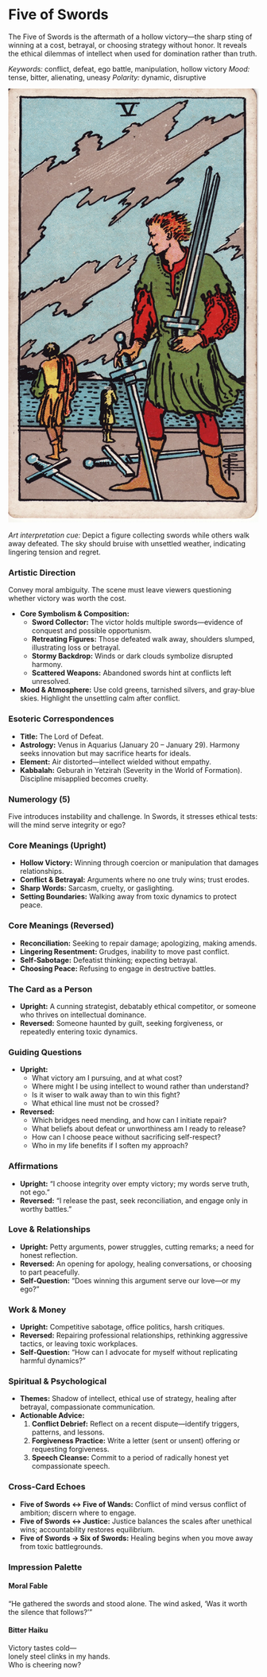 # Five of Swords

The Five of Swords is the aftermath of a hollow victory—the sharp sting of winning at a cost, betrayal, or choosing strategy without honor. It reveals the ethical dilemmas of intellect when used for domination rather than truth.

*Keywords:* conflict, defeat, ego battle, manipulation, hollow victory
*Mood:* tense, bitter, alienating, uneasy
*Polarity:* dynamic, disruptive

![Five of Swords](swords_05.jpg)

*Art interpretation cue:* Depict a figure collecting swords while others walk away defeated. The sky should bruise with unsettled weather, indicating lingering tension and regret.

### Artistic Direction

Convey moral ambiguity. The scene must leave viewers questioning whether victory was worth the cost.

*   **Core Symbolism & Composition:**
    *   **Sword Collector:** The victor holds multiple swords—evidence of conquest and possible opportunism.
    *   **Retreating Figures:** Those defeated walk away, shoulders slumped, illustrating loss or betrayal.
    *   **Stormy Backdrop:** Winds or dark clouds symbolize disrupted harmony.
    *   **Scattered Weapons:** Abandoned swords hint at conflicts left unresolved.
*   **Mood & Atmosphere:**
    Use cold greens, tarnished silvers, and gray-blue skies. Highlight the unsettling calm after conflict.

### Esoteric Correspondences

*   **Title:** The Lord of Defeat.
*   **Astrology:** Venus in Aquarius (January 20 – January 29). Harmony seeks innovation but may sacrifice hearts for ideals.
*   **Element:** Air distorted—intellect wielded without empathy.
*   **Kabbalah:** Geburah in Yetzirah (Severity in the World of Formation). Discipline misapplied becomes cruelty.

### Numerology (5)

Five introduces instability and challenge. In Swords, it stresses ethical tests: will the mind serve integrity or ego?

### Core Meanings (Upright)

*   **Hollow Victory:** Winning through coercion or manipulation that damages relationships.
*   **Conflict & Betrayal:** Arguments where no one truly wins; trust erodes.
*   **Sharp Words:** Sarcasm, cruelty, or gaslighting.
*   **Setting Boundaries:** Walking away from toxic dynamics to protect peace.

### Core Meanings (Reversed)

*   **Reconciliation:** Seeking to repair damage; apologizing, making amends.
*   **Lingering Resentment:** Grudges, inability to move past conflict.
*   **Self-Sabotage:** Defeatist thinking; expecting betrayal.
*   **Choosing Peace:** Refusing to engage in destructive battles.

### The Card as a Person

*   **Upright:** A cunning strategist, debatably ethical competitor, or someone who thrives on intellectual dominance.
*   **Reversed:** Someone haunted by guilt, seeking forgiveness, or repeatedly entering toxic dynamics.

### Guiding Questions

*   **Upright:**
    *   What victory am I pursuing, and at what cost?
    *   Where might I be using intellect to wound rather than understand?
    *   Is it wiser to walk away than to win this fight?
    *   What ethical line must not be crossed?
*   **Reversed:**
    *   Which bridges need mending, and how can I initiate repair?
    *   What beliefs about defeat or unworthiness am I ready to release?
    *   How can I choose peace without sacrificing self-respect?
    *   Who in my life benefits if I soften my approach?

### Affirmations

*   **Upright:** “I choose integrity over empty victory; my words serve truth, not ego.”
*   **Reversed:** “I release the past, seek reconciliation, and engage only in worthy battles.”

### Love & Relationships

*   **Upright:** Petty arguments, power struggles, cutting remarks; a need for honest reflection.
*   **Reversed:** An opening for apology, healing conversations, or choosing to part peacefully.
*   **Self-Question:** “Does winning this argument serve our love—or my ego?”

### Work & Money

*   **Upright:** Competitive sabotage, office politics, harsh critiques.
*   **Reversed:** Repairing professional relationships, rethinking aggressive tactics, or leaving toxic workplaces.
*   **Self-Question:** “How can I advocate for myself without replicating harmful dynamics?”

### Spiritual & Psychological

*   **Themes:** Shadow of intellect, ethical use of strategy, healing after betrayal, compassionate communication.
*   **Actionable Advice:**
    1.  **Conflict Debrief:** Reflect on a recent dispute—identify triggers, patterns, and lessons.
    2.  **Forgiveness Practice:** Write a letter (sent or unsent) offering or requesting forgiveness.
    3.  **Speech Cleanse:** Commit to a period of radically honest yet compassionate speech.

### Cross-Card Echoes

*   **Five of Swords ↔ Five of Wands:** Conflict of mind versus conflict of ambition; discern where to engage.
*   **Five of Swords ↔ Justice:** Justice balances the scales after unethical wins; accountability restores equilibrium.
*   **Five of Swords → Six of Swords:** Healing begins when you move away from toxic battlegrounds.

### Impression Palette

#### Moral Fable

“He gathered the swords and stood alone. The wind asked, ‘Was it worth the silence that follows?’”

#### Bitter Haiku

Victory tastes cold—  
lonely steel clinks in my hands.  
Who is cheering now?
